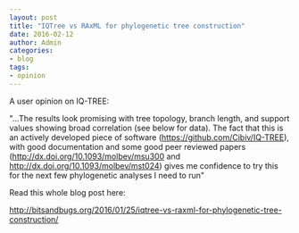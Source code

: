 ```yaml
---
layout: post
title: "IQTree vs RAxML for phylogenetic tree construction"
date: 2016-02-12
author: Admin
categories: 
- blog 
tags:
- opinion
---
```


A user opinion on IQ-TREE:

"...The results look promising with tree topology, branch length, and support values showing broad correlation (see below for data). The fact that this is an actively developed piece of software (<https://github.com/Cibiv/IQ-TREE>), with good documentation and some good peer reviewed papers (<http://dx.doi.org/10.1093/molbev/msu300> and <http://dx.doi.org/10.1093/molbev/mst024>) gives me confidence to try this for the next few phylogenetic analyses I need to run"

Read this whole blog post here:

<http://bitsandbugs.org/2016/01/25/iqtree-vs-raxml-for-phylogenetic-tree-construction/>

<!--more-->

